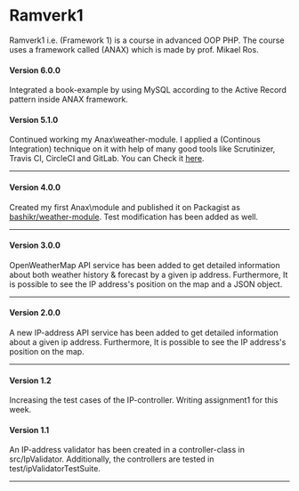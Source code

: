 # Ramverk1

Ramverk1 i.e. (Framework 1) is a course in advanced OOP PHP. The course uses a framework called (ANAX) which is made by prof. Mikael Ros.


#### Version 6.0.0
Integrated a book-example by using MySQL according to the Active Record pattern inside ANAX framework.

#### Version 5.1.0
Continued working my Anax\weather-module. I applied a (Continous Integration) technique on it with help of many good tools like Scrutinizer, Travis CI, CircleCI and GitLab. You can Check it [here](https://github.com/bashikr/weather-module).

***
#### Version 4.0.0
Created my first Anax\module and published it on Packagist as [bashikr/weather-module](https://packagist.org/packages/bashikr/weather-module). Test modification has been added as well.

***

#### Version 3.0.0
OpenWeatherMap API service has been added to get detailed information about both weather history & forecast by a given ip address. Furthermore, It is possible to see the IP address's position on the map and a JSON object.

***

#### Version 2.0.0
A new IP-address API service has been added to get detailed information about a given ip address. Furthermore, It is possible to see the IP address's position on the map.

***

#### Version 1.2

Increasing the test cases of the IP-controller. Writing assignment1 for this week.

#### Version 1.1

An IP-address validator has been created in a controller-class in src/IpValidator. Additionally, the controllers
are tested in test/ipValidatorTestSuite.

***
